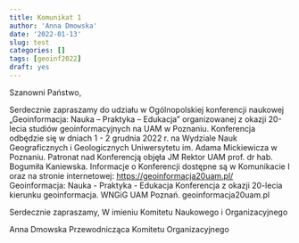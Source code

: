 ```yaml
---
title: Komunikat 1
author: 'Anna Dmowska'
date: '2022-01-13'
slug: test
categories: []
tags: [geoinf2022]
draft: yes
---
```


Szanowni Państwo,

Serdecznie zapraszamy do udziału w Ogólnopolskiej konferencji naukowej „Geoinformacja: Nauka – Praktyka – Edukacja” organizowanej z okazji 20-lecia studiów geoinformacyjnych na UAM w Poznaniu. Konferencja odbędzie się w dniach 1 - 2 grudnia 2022 r. na Wydziale Nauk Geograficznych i Geologicznych Uniwersytetu im. Adama Mickiewicza w Poznaniu. Patronat nad Konferencją objęła JM Rektor UAM prof. dr hab. Bogumiła Kaniewska.
Informacje o Konferencji dostępne są w Komunikacie I oraz na stronie internetowej:
https://geoinformacja20uam.pl/
Geoinformacja: Nauka - Praktyka - Edukacja
Konferencja z okazji 20-lecia kierunku geoinformacja. WNGiG UAM Poznań.
geoinformacja20uam.pl


Serdecznie zapraszamy,
W imieniu Komitetu Naukowego i Organizacyjnego

Anna Dmowska
Przewodnicząca Komitetu Organizacyjnego